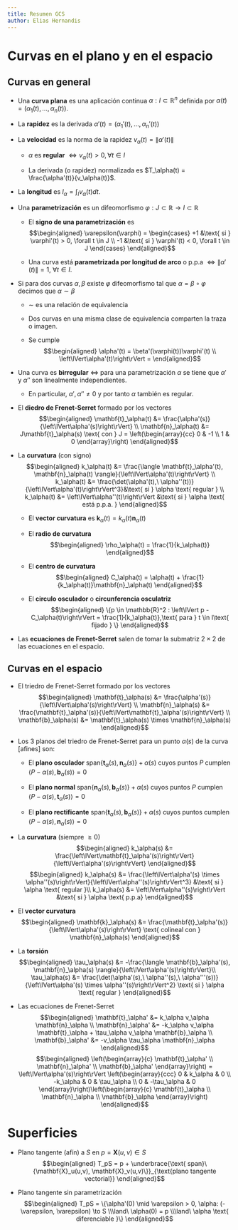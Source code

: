 ```yaml
---
title: Resumen GCS
author: Elias Hernandis
---
```


Curvas en el plano y en el espacio
==================================

Curvas en general
-----------------

-   Una **curva plana** es una aplicación continua
    $\alpha: I \subset \mathbb{R}^n$ definida por
    $\alpha(t) = (\alpha_1(t), \dots,  \alpha_n(t))$.

-   La **rapidez** es la derivada
    $\alpha'(t) = (\alpha_1'(t), \dots, \alpha_n'(t))$

-   La **velocidad** es la norma de la rapidez
    $v_\alpha(t) = \left\lVert\alpha'(t)\right\rVert$

    -   $\alpha$ es **regular** $\iff v_\alpha(t) > 0, \forall t \in I$

    -   La derivada (o rapidez) normalizada es
        $T_\alpha(t) = \frac{\alpha'(t)}{v_\alpha(t)}$.

-   La **longitud** es $l_\alpha = \int_I v_\alpha(t)dt$.

-   Una **parametrización** es un difeomorfismo
    $\varphi : J \subset \mathbb{R}\to I \subset \mathbb{R}$

    -   El **signo de una parametrización** es $$\begin{aligned}
                    \varepsilon(\varphi) = \begin{cases}
                    +1 &\text{ si } \varphi'(t) > 0, \forall t \in J \\
                    -1 &\text{ si } \varphi'(t) < 0, \forall t \in J
                    \end{cases}
                \end{aligned}$$

    -   Una curva está **parametrizada por longitud de arco** o p.p.a
        $\iff \left\lVert\alpha'(t)\right\rVert = 1,\ \forall t \in I$.

-   Si para dos curvas $\alpha, \beta$ existe $\varphi$ difeomorfismo
    tal que $\alpha = \beta \circ \varphi$ decimos que
    $\alpha \sim \beta$

    -   $\sim$ es una relación de equivalencia

    -   Dos curvas en una misma clase de equivalencia comparten la traza
        o imagen.

    -   Se cumple $$\begin{aligned}
                    \alpha'(t) = \beta'(\varphi(t))\varphi'(t) \\
                    \left\lVert\alpha'(t)\right\rVert =
                \end{aligned}$$

-   Una curva es **birregular** $\iff$ para una parametrización $\alpha$
    se tiene que $\alpha'$ y $\alpha''$ son linealmente independientes.

    -   En particular, $\alpha', \alpha'' \neq 0$ y por tanto $\alpha$
        también es regular.

-   El **diedro de Frenet-Serret** formado por los vectores
    $$\begin{aligned}
            \mathbf{t}_\alpha(t) &= \frac{\alpha'(s)}{\left\lVert\alpha'(s)\right\rVert} \\
            \mathbf{n}_\alpha(t) &= J\mathbf{t}_\alpha(s) \text{ con } J = \left(\begin{array}{cc}
            0 & -1 \\
            1 & 0
            \end{array}\right) 
        \end{aligned}$$

-   La **curvatura** (con signo) $$\begin{aligned}
            k_\alpha(t) &= \frac{\langle \mathbf{t}_\alpha'(t), \mathbf{n}_\alpha(t) \rangle}{\left\lVert\alpha'(t)\right\rVert} \\
            k_\alpha(t) &= \frac{\det(\alpha'(t),\ \alpha''(t))}{\left\lVert\alpha'(t)\right\rVert^3}&\text{ si } \alpha \text{ regular } \\
            k_\alpha(t) &= \left\lVert\alpha''(t)\right\rVert &\text{ si } \alpha \text{ está p.p.a. }
        \end{aligned}$$

    -   El **vector curvatura** es
        $\mathbf{k}_\alpha(t) = k_\alpha(t) \mathbf{n}_\alpha(t)$

    -   El **radio de curvatura** $$\begin{aligned}
                \rho_\alpha(t) = \frac{1}{k_\alpha(t)}
            \end{aligned}$$

    -   El **centro de curvatura** $$\begin{aligned}
                C_\alpha(t) = \alpha(t) + \frac{1}{k_\alpha(t)}\mathbf{n}_\alpha(t)
            \end{aligned}$$

    -   El **circulo osculador** o **circunferencia osculatriz**
        $$\begin{aligned}
                \{p \in \mathbb{R}^2 : \left\lVert p - C_\alpha(t)\right\rVert = \frac{1}{k_\alpha(t)},\text{ para } t \in I\text{ fijado } \}
            \end{aligned}$$

-   Las **ecuaciones de Frenet-Serret** salen de tomar la submatriz
    $2 \times 2$ de las ecuaciones en el espacio.

Curvas en el espacio
--------------------

-   El triedro de Frenet-Serret formado por los vectores
    $$\begin{aligned}
            \mathbf{t}_\alpha(s) &= \frac{\alpha'(s)}{\left\lVert\alpha'(s)\right\rVert} \\
            \mathbf{n}_\alpha(s) &= \frac{\mathbf{t}_\alpha'(s)}{\left\lVert\mathbf{t}_\alpha'(s)\right\rVert} \\
            \mathbf{b}_\alpha(s) &= \mathbf{t}_\alpha(s) \times \mathbf{n}_\alpha(s)
        \end{aligned}$$

-   Los 3 planos del triedro de Frenet-Serret para un punto $\alpha(s)$
    de la curva \[afines\] son:

    -   El **plano osculador**
        $\text{ span}\{\mathbf{t}_\alpha(s), \mathbf{n}_\alpha(s)\} + \alpha(s)$
        cuyos puntos $P$ cumplen
        $\langle P - \alpha(s), \mathbf{b}_\alpha(s) \rangle = 0$

    -   El **plano normal**
        $\text{ span}\{\mathbf{n}_\alpha(s), \mathbf{b}_\alpha(s)\} + \alpha(s)$
        cuyos puntos $P$ cumplen
        $\langle P - \alpha(s), \mathbf{t}_\alpha(s) \rangle = 0$

    -   El **plano rectificante**
        $\text{ span}\{\mathbf{t}_\alpha(s), \mathbf{b}_\alpha(s)\} + \alpha(s)$
        cuyos puntos cumplen
        $\langle P - \alpha(s), \mathbf{n}_\alpha(s) \rangle = 0$

-   La **curvatura** (siempre $\geq 0$) $$\begin{aligned}
            k_\alpha(s) &=  \frac{\left\lVert\mathbf{t}_\alpha'(s)\right\rVert}{\left\lVert\alpha'(s)\right\rVert}
        \end{aligned}$$ $$\begin{aligned}
            k_\alpha(s) &= \frac{\left\lVert\alpha'(s) \times \alpha''(s)\right\rVert}{\left\lVert\alpha''(s)\right\rVert^3}  &\text{ si } \alpha \text{ regular }\\
            k_\alpha(s) &= \left\lVert\alpha''(s)\right\rVert &\text{ si } \alpha \text{ p.p.a}
        \end{aligned}$$

-   El **vector curvatura** $$\begin{aligned}
            \mathbf{k}_\alpha(s) &= \frac{\mathbf{t}_\alpha'(s)}{\left\lVert\alpha'(s)\right\rVert} \text{ colineal con } \mathbf{n}_\alpha(s)
        \end{aligned}$$

-   La **torsión** $$\begin{aligned}
            \tau_\alpha(s) &= -\frac{\langle \mathbf{b}_\alpha'(s), \mathbf{n}_\alpha(s) \rangle}{\left\lVert\alpha'(s)\right\rVert}\\
            \tau_\alpha(s) &= \frac{\det(\alpha'(s),\ \alpha''(s),\ \alpha'''(s))}{\left\lVert\alpha'(s) \times \alpha''(s)\right\rVert^2} \text{ si } \alpha \text{ regular }
        \end{aligned}$$

-   Las ecuaciones de Frenet-Serret $$\begin{aligned}
            \mathbf{t}_\alpha' &= k_\alpha v_\alpha \mathbf{n}_\alpha \\
            \mathbf{n}_\alpha' &= -k_\alpha v_\alpha \mathbf{t}_\alpha + \tau_\alpha v_\alpha \mathbf{b}_\alpha \\
            \mathbf{b}_\alpha' &= -v_\alpha \tau_\alpha \mathbf{n}_\alpha
        \end{aligned}$$ $$\begin{aligned}
            \left(\begin{array}{c}
            \mathbf{t}_\alpha' \\
            \mathbf{n}_\alpha' \\
            \mathbf{b}_\alpha'
            \end{array}\right) = \left\lVert\alpha'(s)\right\rVert \left(\begin{array}{ccc}
            0 & k_\alpha & 0 \\
            -k_\alpha & 0 & \tau_\alpha \\
            0 & -\tau_\alpha & 0
            \end{array}\right)\left(\begin{array}{c}
            \mathbf{t}_\alpha \\
            \mathbf{n}_\alpha \\
            \mathbf{b}_\alpha
            \end{array}\right)
        \end{aligned}$$

Superficies
===========

-   Plano tangente (afín) a $S$ en $p = \mathbf{X}(u,v) \in S$
    $$\begin{aligned}
            T_pS = p + \underbrace{\text{ span}\{\mathbf{X}_u(u,v), \mathbf{X}_v(u,v)\}}_{\text{plano tangente vectorial}}
        \end{aligned}$$

-   Plano tangente sin parametrización $$\begin{aligned}
            T_pS = \{\alpha'(0) \mid \varepsilon > 0, \alpha: (-\varepsilon, \varepsilon) \to S \\\land\ \alpha(0) = p \\\land\ \alpha \text{ diferenciable }\}
        \end{aligned}$$
